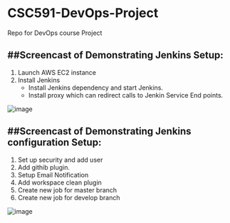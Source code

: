 # CSC591-DevOps-Project
Repo for DevOps course Project

##Screencast of Demonstrating Jenkins Setup:
----------------------------------------------------------------------------
1. Launch AWS EC2 instance
2. Install Jenkins
    - Install Jenkins dependency and start Jenkins.
    - Install proxy which can redirect calls to Jenkin Service End points.

![image](https://cloud.githubusercontent.com/assets/10897707/10238075/37202cb8-6888-11e5-9d72-15484b998875.gif)

##Screencast of Demonstrating Jenkins configuration Setup:
----------------------------------------------------------------------------
1. Set up security and add user
2. Add githib plugin.
3. Setup Email Notification
4. Add workspace clean plugin
5. Create new job for master branch
6. Create new job for develop branch

![image](https://cloud.githubusercontent.com/assets/13971455/10237708/6cdeb1e4-6883-11e5-9959-a6b58765cf41.gif)

